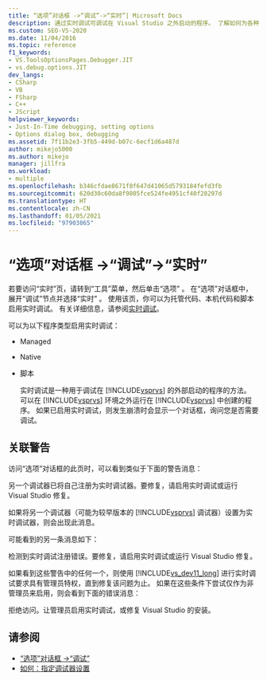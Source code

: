 ```yaml
---
title: “选项”对话框 ->“调试”->“实时”| Microsoft Docs
description: 通过实时调试可调试在 Visual Studio 之外启动的程序。 了解如何为各种程序类型启用实时调试。
ms.custom: SEO-VS-2020
ms.date: 11/04/2016
ms.topic: reference
f1_keywords:
- VS.ToolsOptionsPages.Debugger.JIT
- vs.debug.options.JIT
dev_langs:
- CSharp
- VB
- FSharp
- C++
- JScript
helpviewer_keywords:
- Just-In-Time debugging, setting options
- Options dialog box, debugging
ms.assetid: 7f11b2e3-3fb5-449d-b07c-6ecf1d6a487d
author: mikejo5000
ms.author: mikejo
manager: jillfra
ms.workload:
- multiple
ms.openlocfilehash: b346cfdae8671f8f647d41065d5793184fefd3fb
ms.sourcegitcommit: 620d30c60da8f9805fce524fe4951cf40f28297d
ms.translationtype: HT
ms.contentlocale: zh-CN
ms.lasthandoff: 01/05/2021
ms.locfileid: "97903865"
---
```

# <a name="just-in-time-debugging-options-dialog-box"></a>“选项”对话框 ->“调试”->“实时”
若要访问“实时”页，请转到“工具”菜单，然后单击“选项”  。 在“选项”对话框中，展开“调试”节点并选择“实时”  。 使用该页，你可以为托管代码、本机代码和脚本启用实时调试。 有关详细信息，请参阅[实时调试](../debugger/just-in-time-debugging-in-visual-studio.md)。

 可以为以下程序类型启用实时调试：

- Managed

- Native

- 脚本

  实时调试是一种用于调试在 [!INCLUDE[vsprvs](../code-quality/includes/vsprvs_md.md)] 的外部启动的程序的方法。 可以在 [!INCLUDE[vsprvs](../code-quality/includes/vsprvs_md.md)] 环境之外运行在 [!INCLUDE[vsprvs](../code-quality/includes/vsprvs_md.md)] 中创建的程序。 如果已启用实时调试，则发生崩溃时会显示一个对话框，询问您是否需要调试。

## <a name="associated-warnings"></a>关联警告
 访问“选项”对话框的此页时，可以看到类似于下面的警告消息：

 另一个调试器已将自己注册为实时调试器。要修复，请启用实时调试或运行 Visual Studio 修复。

 如果将另一个调试器（可能为较早版本的 [!INCLUDE[vsprvs](../code-quality/includes/vsprvs_md.md)] 调试器）设置为实时调试器，则会出现此消息。

 可能看到的另一条消息如下：

 检测到实时调试注册错误。要修复，请启用实时调试或运行 Visual Studio 修复。

 如果看到这些警告中的任何一个，则使用 [!INCLUDE[vs_dev11_long](../data-tools/includes/vs_dev11_long_md.md)] 进行实时调试要求具有管理员特权，直到修复该问题为止。 如果在这些条件下尝试仅作为非管理员来启用，则会看到下面的错误消息：

 拒绝访问。让管理员启用实时调试，或修复 Visual Studio 的安装。

## <a name="see-also"></a>请参阅
- [“选项”对话框 ->“调试”](../debugger/debugging-options-dialog-box.md)
- [如何：指定调试器设置](../debugger/how-to-specify-debugger-settings.md)